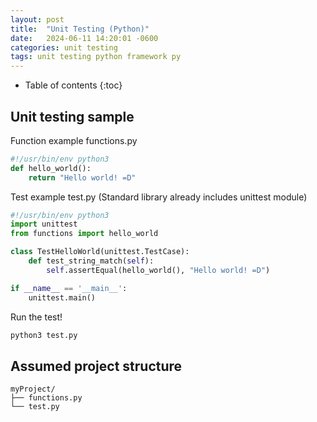 ```yaml
---
layout: post
title:  "Unit Testing (Python)"
date:   2024-06-11 14:20:01 -0600
categories: unit testing
tags: unit testing python framework py
---
```

* Table of contents
{:toc}

## Unit testing sample
Function example functions.py
```python
#!/usr/bin/env python3
def hello_world():
    return "Hello world! =D"
```

Test example test.py (Standard library already includes unittest module)
```python
#!/usr/bin/env python3
import unittest
from functions import hello_world

class TestHelloWorld(unittest.TestCase):
    def test_string_match(self):
        self.assertEqual(hello_world(), "Hello world! =D")

if __name__ == '__main__':
    unittest.main()
```
Run the test!
```bash
python3 test.py
```
## Assumed project structure
```
myProject/
├── functions.py
└── test.py
```
